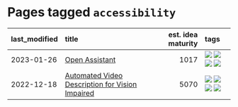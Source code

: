 # Pages tagged `accessibility`

|last_modified|title|est. idea maturity|tags
|:---|:---|---:|:---|
|2023-01-26|[Open Assistant](../open-assistant.md)|1017|[![](https://img.shields.io/badge/tag-accessibility-945e60)](../tags/accessibility.md) [![](https://img.shields.io/badge/tag-publicgood-424c13)](../tags/publicgood.md) [![](https://img.shields.io/badge/tag-stability-8ce6fc)](../tags/stability.md) [![](https://img.shields.io/badge/tag-wip-8a3b70)](../tags/wip.md)|
|2022-12-18|[Automated Video Description for Vision Impaired](../automated-video-description.md)|5070|[![](https://img.shields.io/badge/tag-accessibility-945e60)](../tags/accessibility.md) [![](https://img.shields.io/badge/tag-dataset-5f1085)](../tags/dataset.md) [![](https://img.shields.io/badge/tag-foundation-f3232d)](../tags/foundation.md) [![](https://img.shields.io/badge/tag-publicgood-424c13)](../tags/publicgood.md)|